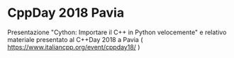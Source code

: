 # CppDay 2018 Pavia

Presentazione "Cython: Importare il C++ in Python velocemente" e relativo materiale presentato al C++Day 2018 a Pavia ( https://www.italiancpp.org/event/cppday18/ )
